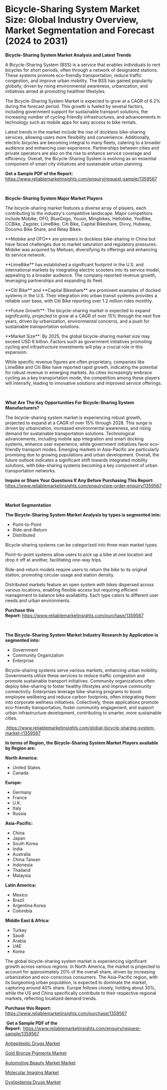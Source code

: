 <p><h1>Bicycle-Sharing System Market Size: Global Industry Overview, Market Segmentation and Forecast (2024 to 2031)</h1></p><p><strong>Bicycle-Sharing System Market Analysis and Latest Trends</strong></p>
<p><p>A Bicycle-Sharing System (BSS) is a service that enables individuals to rent bicycles for short periods, often through a network of designated stations. These systems promote eco-friendly transportation, reduce traffic congestion, and improve urban mobility. The BSS has gained popularity globally, driven by rising environmental awareness, urbanization, and initiatives aimed at promoting healthier lifestyles.</p><p>The Bicycle-Sharing System Market is expected to grow at a CAGR of 6.2% during the forecast period. This growth is fueled by several factors, including government support for sustainable transport solutions, the increasing number of cycling-friendly infrastructures, and advancements in technology such as mobile apps for easy access to bike rentals. </p><p>Latest trends in the market include the rise of dockless bike-sharing services, allowing users more flexibility and convenience. Additionally, electric bicycles are becoming integral to many fleets, catering to a broader audience and enhancing user experience. Partnerships between cities and private operators are also on the rise to enhance service coverage and efficiency. Overall, the Bicycle-Sharing System is evolving as an essential component of smart city initiatives and sustainable urban planning.</p></p>
<p><strong>Get a Sample PDF of the Report:&nbsp;</strong> <a href="https://www.reliablemarketinsights.com/enquiry/request-sample/1359567?utm_campaign=2004&utm_medium=2&utm_source=Github&utm_content=ia&utm_term=26122024&utm_id=bicycle-sharing-system">https://www.reliablemarketinsights.com/enquiry/request-sample/1359567</a></p>
<p>&nbsp;</p>
<p><strong>Bicycle-Sharing System Major Market Players</strong></p>
<p><p>The bicycle-sharing market features a diverse array of players, each contributing to the industry's competitive landscape. Major competitors include Mobike, OFO, BlueGogo, Youon, Mingbikes, Hellobike, YooBike, CCBike, Zagster, LimeBike, Citi Bike, Capital Bikeshare, Divvy, Hubway, Docomo Bike Share, and Relay Bikes. </p><p>**Mobike and OFO** are pioneers in dockless bike-sharing in China but have faced challenges due to market saturation and regulatory pressures. Mobike was acquired by Meituan, diversifying its offerings and enhancing its service network. </p><p>**LimeBike** has established a significant footprint in the U.S. and international markets by integrating electric scooters into its service model, appealing to a broader audience. The company reported revenue growth, leveraging partnerships and expanding its fleet.</p><p>**Citi Bike** and **Capital Bikeshare** are prominent examples of docked systems in the U.S. Their integration into urban transit systems provides a reliable user base, with Citi Bike reporting over 1.2 million rides monthly. </p><p>**Future Growth**: The bicycle-sharing market is expected to expand significantly, projected to grow at a CAGR of over 15% through the next five years, driven by urbanization, environmental concerns, and a push for sustainable transportation solutions. </p><p>**Market Size**: By 2025, the global bicycle-sharing market size may exceed USD 6 billion. Factors such as government initiatives promoting cycling and infrastructure investments will play a crucial role in this expansion.</p><p>While specific revenue figures are often proprietary, companies like LimeBike and Citi Bike have reported rapid growth, indicating the potential for robust revenue in emerging markets. As cities increasingly embrace cycling as a key transportation mode, the competition among these players will intensify, leading to innovative solutions and improved service offerings.</p></p>
<p>&nbsp;</p>
<p><strong>What Are The Key Opportunities For Bicycle-Sharing System Manufacturers?</strong></p>
<p><p>The bicycle-sharing system market is experiencing robust growth, projected to expand at a CAGR of over 15% through 2028. This surge is driven by urbanization, increased environmental awareness, and rising demand for sustainable transportation solutions. Technological advancements, including mobile app integration and smart docking systems, enhance user experience, while government initiatives favor eco-friendly transport modes. Emerging markets in Asia-Pacific are particularly promising due to growing populations and urban development. Overall, the future outlook indicates a significant shift towards integrated mobility solutions, with bike-sharing systems becoming a key component of urban transportation networks.</p></p>
<p><strong>Inquire or Share Your Questions If Any Before Purchasing This Report:</strong> <a href="https://www.reliablemarketinsights.com/enquiry/pre-order-enquiry/1359567?utm_campaign=2004&utm_medium=2&utm_source=Github&utm_content=ia&utm_term=26122024&utm_id=bicycle-sharing-system">https://www.reliablemarketinsights.com/enquiry/pre-order-enquiry/1359567</a></p>
<p>&nbsp;</p>
<p><strong>Market Segmentation</strong></p>
<p><strong>The Bicycle-Sharing System Market Analysis by types is segmented into:</strong></p>
<p><ul><li>Point-to-Point</li><li>Ride-and-Return</li><li>Distributed</li></ul></p>
<p><p>Bicycle-sharing systems can be categorized into three main market types. </p><p>Point-to-point systems allow users to pick up a bike at one location and drop it off at another, facilitating one-way trips. </p><p>Ride-and-return models require users to return the bike to its original station, promoting circular usage and station density. </p><p>Distributed markets feature an open system with bikes dispersed across various locations, enabling flexible access but requiring efficient management to balance bike availability. Each type caters to different user needs and urban environments.</p></p>
<p><strong>Purchase this Report:&nbsp;</strong><a href="https://www.reliablemarketinsights.com/purchase/1359567?utm_campaign=2004&utm_medium=2&utm_source=Github&utm_content=ia&utm_term=26122024&utm_id=bicycle-sharing-system">https://www.reliablemarketinsights.com/purchase/1359567</a></p>
<p>&nbsp;</p>
<p><strong>The Bicycle-Sharing System Market Industry Research by Application is segmented into:</strong></p>
<p><ul><li>Government</li><li>Community Organization</li><li>Enterprise</li></ul></p>
<p><p>Bicycle-sharing systems serve various markets, enhancing urban mobility. Governments utilize these services to reduce traffic congestion and promote sustainable transport initiatives. Community organizations often deploy bike-sharing to foster healthy lifestyles and improve community connectivity. Enterprises leverage bike-sharing programs to boost employee wellbeing and reduce carbon footprints, often integrating them into corporate wellness initiatives. Collectively, these applications promote eco-friendly transportation, foster community engagement, and support urban infrastructure development, contributing to smarter, more sustainable cities.</p></p>
<p><a href="https://www.reliablemarketinsights.com/global-bicycle-sharing-system-market-r1359567?utm_campaign=2004&utm_medium=2&utm_source=Github&utm_content=ia&utm_term=26122024&utm_id=bicycle-sharing-system">&nbsp;https://www.reliablemarketinsights.com/global-bicycle-sharing-system-market-r1359567</a></p>
<p><strong>In terms of Region, the Bicycle-Sharing System Market Players available by Region are:</strong></p>
<p>
    <p> <strong> North America: </strong>
        <ul>
            <li>United States</li>
            <li>Canada</li>
        </ul>
        </p> 
    <p> <strong> Europe: </strong>
        <ul>
            <li>Germany</li>
            <li>France</li>
            <li>U.K.</li>
            <li>Italy</li>
            <li>Russia</li>
        </ul>
        </p> 
    <p> <strong> Asia-Pacific: </strong>
        <ul>
            <li>China</li>
            <li>Japan</li>
            <li>South Korea</li>
            <li>India</li>
            <li>Australia</li>
            <li>China Taiwan</li>
            <li>Indonesia</li>
            <li>Thailand</li>
            <li>Malaysia</li>
        </ul>
        </p> 
    <p> <strong> Latin America: </strong>
        <ul>
            <li>Mexico</li>
            <li>Brazil</li>
            <li>Argentina Korea</li>
            <li>Colombia</li>
        </ul>
        </p> 
    <p> <strong> Middle East & Africa: </strong>
        <ul>
            <li>Turkey</li>
            <li>Saudi</li>
            <li>Arabia</li>
            <li>UAE</li>
            <li>Korea</li>
        </ul>
    </p>
    </p>
<p><p>The global bicycle-sharing system market is experiencing significant growth across various regions. In North America, the market is projected to account for approximately 20% of the overall share, driven by increasing urbanization and eco-conscious consumers. The Asia-Pacific region, with its burgeoning urban population, is expected to dominate the market, capturing around 40% share. Europe follows closely, holding about 30%, while the US and China specifically contribute to their respective regional markets, reflecting localized demand trends.</p></p>
<p><strong>Purchase this Report: </strong><a href="https://www.reliablemarketinsights.com/purchase/1359567?utm_campaign=2004&utm_medium=2&utm_source=Github&utm_content=ia&utm_term=26122024&utm_id=bicycle-sharing-system">https://www.reliablemarketinsights.com/purchase/1359567</a></p>
<p>&nbsp;<strong>Get a Sample PDF of the Report:&nbsp;&nbsp;</strong><a href="https://www.reliablemarketinsights.com/enquiry/request-sample/1359567?utm_campaign=2004&utm_medium=2&utm_source=Github&utm_content=ia&utm_term=26122024&utm_id=bicycle-sharing-system">https://www.reliablemarketinsights.com/enquiry/request-sample/1359567</a></p>
<p><strong></strong></p>
<p><p><a href="https://www.linkedin.com/pulse/antiepileptic-drugs-market-growth-study-provides-comprehensive-uhgnf?utm_campaign=2004&utm_medium=2&utm_source=Github&utm_content=ia&utm_term=26122024&utm_id=bicycle-sharing-system">Antiepileptic Drugs Market</a></p><p><a href="https://github.com/NarcisoFerry/Market-Research-Report-List-1/blob/main/gold-bronze-pigments-market.md?utm_campaign=2004&utm_medium=2&utm_source=Github&utm_content=ia&utm_term=26122024&utm_id=bicycle-sharing-system">Gold Bronze Pigments Market</a></p><p><a href="https://www.linkedin.com/pulse/market-size-growth-projections-automotive-beauty-industry-9-ivncf?utm_campaign=2004&utm_medium=2&utm_source=Github&utm_content=ia&utm_term=26122024&utm_id=bicycle-sharing-system">Automotive Beauty Market Market</a></p><p><a href="https://www.linkedin.com/pulse/molecular-imaging-industry-analysis-report-market-size-share-ejvvf?utm_campaign=2004&utm_medium=2&utm_source=Github&utm_content=ia&utm_term=26122024&utm_id=bicycle-sharing-system">Molecular Imaging Market</a></p><p><a href="https://www.linkedin.com/pulse/key-trends-fueling-dyslipidemia-drugs-market-growth-from-2024-2031-djpvf?utm_campaign=2004&utm_medium=2&utm_source=Github&utm_content=ia&utm_term=26122024&utm_id=bicycle-sharing-system">Dyslipidemia Drugs Market</a></p></p>
